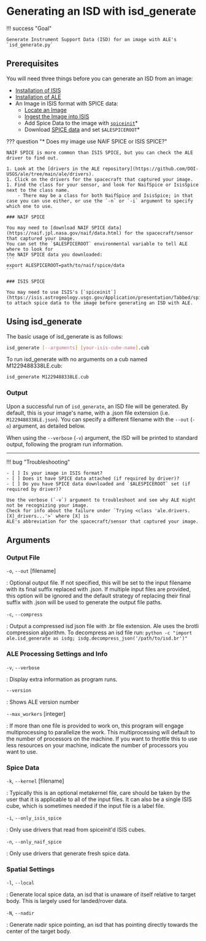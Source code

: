
# Generating an ISD with isd_generate

!!! success "Goal"

    Generate Instrument Support Data (ISD) for an image with ALE's `isd_generate.py`

## Prerequisites

You will need three things before you can generate an ISD from an image:

- [Installation of ISIS](../../how-to-guides/environment-setup-and-maintenance/installing-isis-via-anaconda.md)
- [Installation of ALE](https://github.com/DOI-USGS/ale?tab=readme-ov-file#setting-up-dependencies-with-conda-recommended)
- An Image in ISIS format with SPICE data:
    - [Locate an Image](../../getting-started/using-isis-first-steps/locating-and-ingesting-image-data.md)
    - [Ingest the Image into ISIS](../../getting-started/using-isis-first-steps/locating-and-ingesting-image-data.md#introduction-to-importing)
    - Add Spice Data to the image with [`spiceinit`](https://isis.astrogeology.usgs.gov/Application/presentation/Tabbed/spiceinit/spiceinit.html)*
    - Download [SPICE data](https://naif.jpl.nasa.gov/naif/data.html) and set `$ALESPICEROOT`*

??? question "* Does my image use NAIF SPICE or ISIS SPICE?"

    NAIF SPICE is more common than ISIS SPICE, but you can check the ALE driver to find out. 
    
    1. Look at the [drivers in the ALE repository](https://github.com/DOI-USGS/ale/tree/main/ale/drivers). 
    1. Click on the drivers for the spacecraft that captured your image.
    1. Find the class for your sensor, and look for NaifSpice or IsisSpice next to the class name.
        - There may be a class for both NaifSpice and IsisSpice; in that case you can use either, or use the `-n` or `-i` argument to specify which one to use.
    
    ### NAIF SPICE

    You may need to [download NAIF SPICE data](https://naif.jpl.nasa.gov/naif/data.html) for the spacecraft/sensor that captured your image.
    You can set the `$ALESPICEROOT` environmental variable to tell ALE where to look for 
    the NAIF SPICE data you downloaded:
    ```
    export ALESPICEROOT=path/to/naif/spice/data
    ```

    ### ISIS SPICE

    You may need to use ISIS's [`spiceinit`](https://isis.astrogeology.usgs.gov/Application/presentation/Tabbed/spiceinit/spiceinit.html) 
    to attach spice data to the image before generating an ISD with ALE.



## Using isd_generate

The basic usage of isd_generate is as follows:

```sh
isd_generate [--arguments] [your-isis-cube-name].cub
```

To run isd_generate with no arguments on a cub named M1229488338LE.cub:

```sh
isd_generate M1229488338LE.cub
```

### Output

Upon a successful run of `isd_generate`, an ISD file will be generated.
By default, this is your image's name, with a .json file extension (i.e. `M1229488338LE.json`).
You can specify a different filename with the `--out` (`-o`) argument, as detailed below.

When using the `--verbose` (`-v`) argument, the ISD will be printed to standard output, 
following the program run information.


-----

!!! bug "Troubleshooting"

    - [ ] Is your image in ISIS format?
    - [ ] Does it have SPICE data attached (if required by driver)?
    - [ ] Do you have SPICE data downloaded and `$ALESPICEROOT` set (if required by driver)?

    Use the verbose (`-v`) argument to troubleshoot and see why ALE might not be recognizing your image.
    Check for info about the failure under `Trying <class 'ale.drivers.[X]_drivers...'>` where [X] is 
    ALE's abbreviation for the spacecraft/sensor that captured your image.


## Arguments

### Output File

`-o`, `--out` [filename]

:   Optional output file.  If not specified, this will be set to 
    the input filename with its final suffix replaced with .json. 
    If multiple input files are provided, this option will be ignored 
    and the default strategy of replacing their final suffix with 
    .json will be used to generate the output file paths.

`-c`, `--compress`

:   Output a compressed isd json file with .br file extension. 
    Ale uses the brotli compression algorithm. 
    To decompress an isd file run: 
    `python -c "import ale.isd_generate as isdg; isdg.decompress_json('/path/to/isd.br')"`

### ALE Processing Settings and Info

`-v`, `--verbose`

:   Display extra information as program runs.

`--version`

:   Shows ALE version number

`--max_workers` [integer]

:   If more than one file is provided to work on, this program 
    will engage multiprocessing to parallelize the work.  This 
    multiprocessing will default to the number of processors on the 
    machine.  If you want to throttle this to use less resources on 
    your machine, indicate the number of processors you want to use.

### Spice Data

`-k`, `--kernel` [filename]

:   Typically this is an optional metakernel file, care should be 
    taken by the user that it is applicable to all of the input 
    files.  It can also be a single ISIS cube, which is sometimes 
    needed if the input file is a label file.

`-i`, `--only_isis_spice`

:   Only use drivers that read from spiceinit'd ISIS cubes.

`-n`, `--only_naif_spice`

:   Only use drivers that generate fresh spice data.

### Spatial Settings

`-l`, `--local`

:   Generate local spice data, an isd that is unaware of itself relative
    to target body. This is largely used for landed/rover data.

`-N`, `--nadir`

:   Generate nadir spice pointing, an isd that has pointing 
    directly towards the center of the target body.

